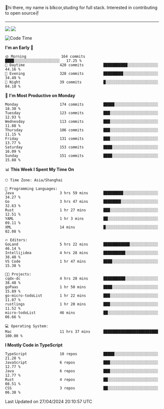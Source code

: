 👋hi there, my name is blkcor,studing for full stack.
Interested in contributing to open source✌️

<hr/>

![](https://github-readme-stats.vercel.app/api?username=blkcor)
<a href="https://github.com/blkcor/github-readme-stats">
    <img align="left" src="https://github-readme-stats.vercel.app/api/top-langs/?username=blkcor&hide=jupyter%20notebook,shaderlab,tex,c%23&langs_count=9" />
</a>


<!--START_SECTION:waka-->
![Code Time](http://img.shields.io/badge/Code%20Time-1%2C040%20hrs%2035%20mins-blue)

**I'm an Early 🐤** 

```text
🌞 Morning                164 commits         ████░░░░░░░░░░░░░░░░░░░░░   17.25 % 
🌆 Daytime                420 commits         ███████████░░░░░░░░░░░░░░   44.16 % 
🌃 Evening                328 commits         █████████░░░░░░░░░░░░░░░░   34.49 % 
🌙 Night                  39 commits          █░░░░░░░░░░░░░░░░░░░░░░░░   04.10 % 
```
📅 **I'm Most Productive on Monday** 

```text
Monday                   174 commits         █████░░░░░░░░░░░░░░░░░░░░   18.30 % 
Tuesday                  123 commits         ███░░░░░░░░░░░░░░░░░░░░░░   12.93 % 
Wednesday                113 commits         ███░░░░░░░░░░░░░░░░░░░░░░   11.88 % 
Thursday                 106 commits         ███░░░░░░░░░░░░░░░░░░░░░░   11.15 % 
Friday                   131 commits         ███░░░░░░░░░░░░░░░░░░░░░░   13.77 % 
Saturday                 153 commits         ████░░░░░░░░░░░░░░░░░░░░░   16.09 % 
Sunday                   151 commits         ████░░░░░░░░░░░░░░░░░░░░░   15.88 % 
```


📊 **This Week I Spent My Time On** 

```text
🕑︎ Time Zone: Asia/Shanghai

💬 Programming Languages: 
Java                     3 hrs 59 mins       █████████░░░░░░░░░░░░░░░░   34.27 % 
Go                       3 hrs 47 mins       ████████░░░░░░░░░░░░░░░░░   32.63 % 
Rust                     1 hr 27 mins        ███░░░░░░░░░░░░░░░░░░░░░░   12.51 % 
YAML                     1 hr 3 mins         ██░░░░░░░░░░░░░░░░░░░░░░░   09.11 % 
XML                      14 mins             █░░░░░░░░░░░░░░░░░░░░░░░░   02.08 % 

🔥 Editors: 
GoLand                   5 hrs 22 mins       ████████████░░░░░░░░░░░░░   46.14 % 
Intellijidea             4 hrs 28 mins       ██████████░░░░░░░░░░░░░░░   38.48 % 
VS Code                  1 hr 47 mins        ████░░░░░░░░░░░░░░░░░░░░░   15.38 % 

🐱‍💻 Projects: 
cqdx-dc                  4 hrs 28 mins       ██████████░░░░░░░░░░░░░░░   38.48 % 
goPaas                   1 hr 50 mins        ████░░░░░░░░░░░░░░░░░░░░░   15.89 % 
go-micro-todoList        1 hr 22 mins        ███░░░░░░░░░░░░░░░░░░░░░░   11.87 % 
rustlings                1 hr 20 mins        ███░░░░░░░░░░░░░░░░░░░░░░   11.52 % 
micro-todoList           46 mins             ██░░░░░░░░░░░░░░░░░░░░░░░   06.66 % 

💻 Operating System: 
Mac                      11 hrs 37 mins      █████████████████████████   100.00 % 
```

**I Mostly Code in TypeScript** 

```text
TypeScript               10 repos            █████░░░░░░░░░░░░░░░░░░░░   21.28 % 
JavaScript               6 repos             ███░░░░░░░░░░░░░░░░░░░░░░   12.77 % 
Java                     6 repos             ███░░░░░░░░░░░░░░░░░░░░░░   12.77 % 
Rust                     4 repos             ██░░░░░░░░░░░░░░░░░░░░░░░   08.51 % 
CSS                      3 repos             ██░░░░░░░░░░░░░░░░░░░░░░░   06.38 % 
```




 Last Updated on 27/04/2024 20:10:57 UTC
<!--END_SECTION:waka-->


